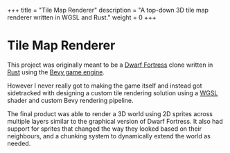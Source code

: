 +++
title = "Tile Map Renderer"
description = "A top-down 3D tile map renderer written in WGSL and Rust."
weight = 0
+++

# Tile Map Renderer
This project was originally meant to be a [Dwarf Fortress](https://www.bay12games.com/dwarves/) clone written in [Rust](https://www.rust-lang.org/) using the [Bevy game engine](https://bevy.org/).

However I never really got to making the game itself and instead got sidetracked with designing a custom tile rendering solution using a [WGSL](https://en.wikipedia.org/wiki/WebGPU_Shading_Language) shader and custom Bevy rendering pipeline.

The final product was able to render a 3D world using 2D sprites across multiple layers similar to the graphical version of Dwarf Fortress. It also had support for sprites that changed the way they looked based on their neighbours, and a chunking system to dynamically extend the world as needed.
